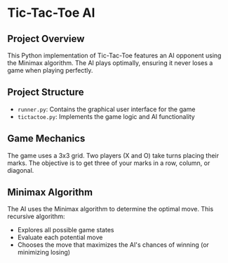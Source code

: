 # Tic-Tac-Toe AI

## Project Overview
This Python implementation of Tic-Tac-Toe features an AI opponent using the Minimax algorithm. The AI plays optimally, ensuring it never loses a game when playing perfectly.

## Project Structure
- `runner.py`: Contains the graphical user interface for the game
- `tictactoe.py`: Implements the game logic and AI functionality

## Game Mechanics
The game uses a 3x3 grid. Two players (X and O) take turns placing their marks. The objective is to get three of your marks in a row, column, or diagonal.

## Minimax Algorithm
The AI uses the Minimax algorithm to determine the optimal move. This recursive algorithm:
- Explores all possible game states
- Evaluate each potential move
- Chooses the move that maximizes the AI's chances of winning (or minimizing losing)
